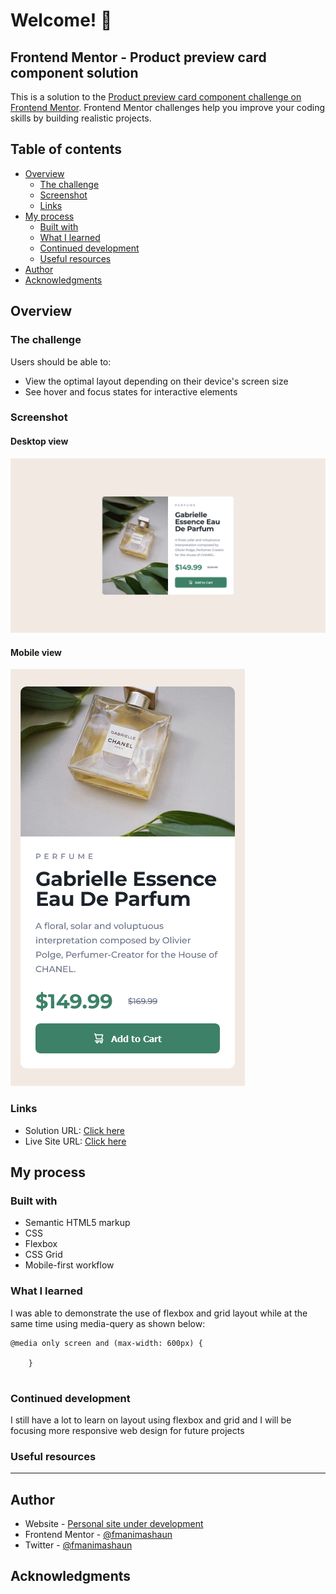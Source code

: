 # Welcome! 👋
## Frontend Mentor - Product preview card component solution

This is a solution to the [Product preview card component challenge on Frontend Mentor](https://www.frontendmentor.io/challenges/product-preview-card-component-GO7UmttRfa). Frontend Mentor challenges help you improve your coding skills by building realistic projects. 

## Table of contents

- [Overview](#overview)
  - [The challenge](#the-challenge)
  - [Screenshot](#screenshot)
  - [Links](#links)
- [My process](#my-process)
  - [Built with](#built-with)
  - [What I learned](#what-i-learned)
  - [Continued development](#continued-development)
  - [Useful resources](#useful-resources)
- [Author](#author)
- [Acknowledgments](#acknowledgments)


## Overview

### The challenge

Users should be able to:

- View the optimal layout depending on their device's screen size
- See hover and focus states for interactive elements

### Screenshot
#### Desktop view
![Desktop view](screenshots/desktop.png)

#### Mobile view
![Moboile view](screenshots/mobile.png)

### Links

- Solution URL: [Click here](https://github.com/fmanimashaun/frontend-mentor-challenge/tree/main/product-preview-card-component)
- Live Site URL: [Click here](https://fmanimashaun.github.io/frontend-mentor-challenge/product-preview-card-component/main/index.html)

## My process

### Built with

- Semantic HTML5 markup
- CSS
- Flexbox
- CSS Grid
- Mobile-first workflow


### What I learned

I was able to demonstrate the use of flexbox and grid layout while at the same time using media-query as shown below:
````
@media only screen and (max-width: 600px) {

    }
   
````

### Continued development

I still have a lot to learn on layout using flexbox and grid and I will be focusing more responsive web design for future projects

### Useful resources

------

## Author

- Website - [Personal site under development](https://fmanimashaun.com)
- Frontend Mentor - [@fmanimashaun](https://www.frontendmentor.io/profile/fmanimashaun)
- Twitter - [@fmanimashaun](https://twitter.com/fmanimashaun)


## Acknowledgments
